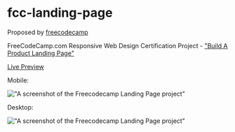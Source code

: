 # fcc-landing-page

Proposed by [freecodecamp](https://www.freecodecamp.org/learn/responsive-web-design/responsive-web-design-projects/build-a-product-landing-page)

FreeCodeCamp.com Responsive Web Design Certification Project - ["Build A Product Landing Page"](https://www.freecodecamp.org/learn/responsive-web-design/responsive-web-design-projects/build-a-product-landing-page)

[Live Preview](https://htmlpreview.github.io/?https://github.com/dev-math/exercises/blob/master/freecodecamp/fcc-landing-page/index.html)

Mobile:

!["A screenshot of the Freecodecamp Landing Page project"](https://i.imgur.com/NAfI7cc.png)

Desktop:

!["A screenshot of the Freecodecamp Landing Page project"](https://i.imgur.com/cS8uATL.png)

